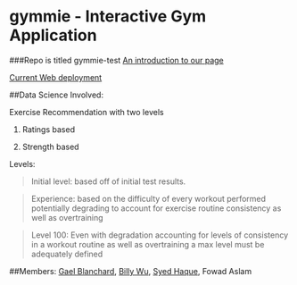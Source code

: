 # gymmie - Interactive Gym Application
###Repo is titled gymmie-test
[An introduction to our page](http://capstoneprojectgymmie.github.io/gymmie-test/)

[Current Web deployment](http://gymmie-env.hvkeppcucz.us-west-2.elasticbeanstalk.com)

##Data Science Involved:

Exercise Recommendation with two levels  


1. Ratings based

2. Strength based

Levels:

> Initial level: based off of initial test results.

>Experience: based on the difficulty of every workout performed potentially degrading to account for exercise routine consistency as well as overtraining

>Level 100: Even with degradation accounting for levels of consistency in a workout routine as well as overtraining a max level must be adequately defined

##Members:
[Gael Blanchard](https://github.com/gaelblanchard), [Billy Wu](https://github.com/billywu94), [Syed Haque](https://github.com/SyedHaque), Fowad Aslam
